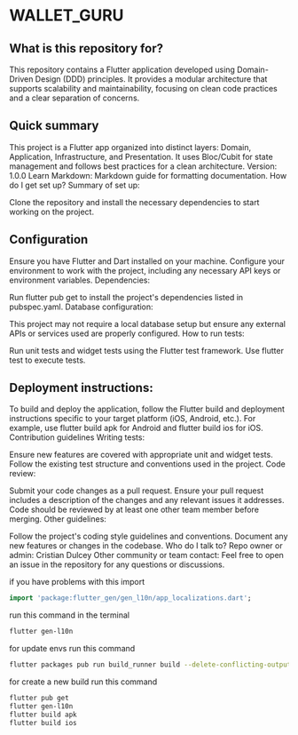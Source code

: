 
# WALLET_GURU

## What is this repository for?

This repository contains a Flutter application developed using Domain-Driven Design (DDD) principles. It provides a modular architecture that supports scalability and maintainability, focusing on clean code practices and a clear separation of concerns.

## Quick summary

This project is a Flutter app organized into distinct layers: Domain, Application, Infrastructure, and Presentation. It uses Bloc/Cubit for state management and follows best practices for a clean architecture.
Version: 1.0.0
Learn Markdown: Markdown guide for formatting documentation.
How do I get set up?
Summary of set up:

Clone the repository and install the necessary dependencies to start working on the project.

## Configuration

Ensure you have Flutter and Dart installed on your machine.
Configure your environment to work with the project, including any necessary API keys or environment variables.
Dependencies:

Run flutter pub get to install the project's dependencies listed in pubspec.yaml.
Database configuration:

This project may not require a local database setup but ensure any external APIs or services used are properly configured.
How to run tests:

Run unit tests and widget tests using the Flutter test framework.
Use flutter test to execute tests.

## Deployment instructions:

To build and deploy the application, follow the Flutter build and deployment instructions specific to your target platform (iOS, Android, etc.).
For example, use flutter build apk for Android and flutter build ios for iOS.
Contribution guidelines
Writing tests:

Ensure new features are covered with appropriate unit and widget tests.
Follow the existing test structure and conventions used in the project.
Code review:

Submit your code changes as a pull request.
Ensure your pull request includes a description of the changes and any relevant issues it addresses.
Code should be reviewed by at least one other team member before merging.
Other guidelines:

Follow the project's coding style guidelines and conventions.
Document any new features or changes in the codebase.
Who do I talk to?
Repo owner or admin: Cristian Dulcey
Other community or team contact: Feel free to open an issue in the repository for any questions or discussions.

if you have problems with this import 
```dart k
import 'package:flutter_gen/gen_l10n/app_localizations.dart';
```

run this command in the terminal
```bash
flutter gen-l10n
```
for update envs run this command
```bash
flutter packages pub run build_runner build --delete-conflicting-outputs
```

for create a new build run this command
```bash
flutter pub get
flutter gen-l10n
flutter build apk
flutter build ios
```